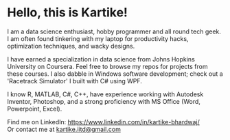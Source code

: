 # Hello, this is Kartike!
I am a data science enthusiast, hobby programmer and all round tech geek. I am often found tinkering with my laptop for productivity hacks, optimization techniques, and wacky designs.

I have earned a specialization in data science from Johns Hopkins University on Coursera. Feel free to browse my repos for projects from these courses. I also dabble in Windows software development; check out a 'Racetrack Simulator' I built with C# using WPF.

I know R, MATLAB, C#, C++, have experience working with Autodesk Inventor, Photoshop, and a strong proficiency with MS Office (Word, Powerpoint, Excel).

Find me on LinkedIn: https://www.linkedin.com/in/kartike-bhardwaj/  
Or contact me at kartike.iitd@gmail.com
